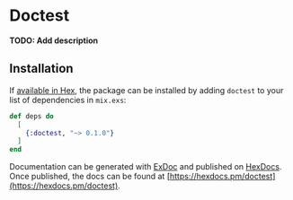 # Doctest

**TODO: Add description**

## Installation

If [available in Hex](https://hex.pm/docs/publish), the package can be installed
by adding `doctest` to your list of dependencies in `mix.exs`:

```elixir
def deps do
  [
    {:doctest, "~> 0.1.0"}
  ]
end
```

Documentation can be generated with [ExDoc](https://github.com/elixir-lang/ex_doc)
and published on [HexDocs](https://hexdocs.pm). Once published, the docs can
be found at [https://hexdocs.pm/doctest](https://hexdocs.pm/doctest).

